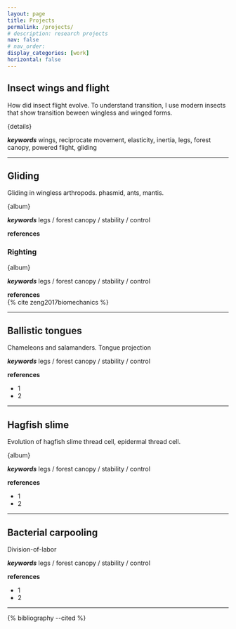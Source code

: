 ```yaml
---
layout: page
title: Projects
permalink: /projects/
# description: research projects
nav: false
# nav_order: 
display_categories: [work]
horizontal: false
---
```


## Insect wings and flight

How did insect flight evolve. To understand transition, I use modern insects that show transition beween wingless and winged forms. 

{details}

<em><strong>keywords</strong></em> 
wings, reciprocate movement, elasticity, inertia, legs, forest canopy, powered flight, gliding 



---- 
## Gliding 
Gliding in wingless arthropods. 
phasmid, ants, mantis. 

{album}

<em><strong>keywords</strong></em> 
legs / forest canopy / stability / control 

<strong>references</strong>  



### Righting 

{album}

<em><strong>keywords</strong></em> 
legs / forest canopy / stability / control 

<strong>references</strong>  
{% cite zeng2017biomechanics %}

---
## Ballistic tongues

Chameleons and salamanders. Tongue projection


<em><strong>keywords</strong></em> 
legs / forest canopy / stability / control 

<strong>references</strong>  
* 1 
* 2 
---


## Hagfish slime 

Evolution of hagfish slime thread cell, epidermal thread cell. 

{album}

<em><strong>keywords</strong></em> 
legs / forest canopy / stability / control 

<strong>references</strong>  
* 1 
* 2 



---
## Bacterial carpooling 

Division-of-labor 


<em><strong>keywords</strong></em> 
legs / forest canopy / stability / control 

<strong>references</strong>  
* 1 
* 2 


---
{% bibliography --cited %}


